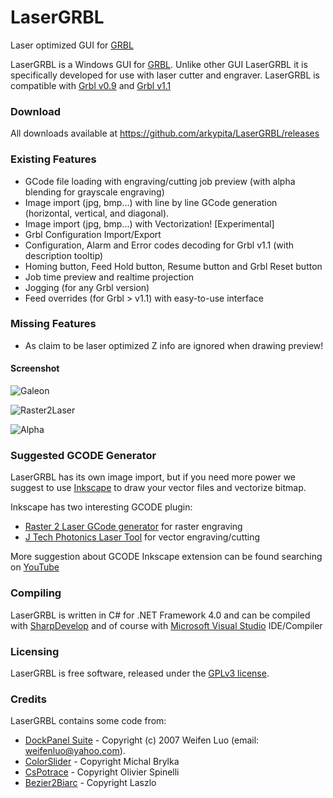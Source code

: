 # LaserGRBL
Laser optimized GUI for [GRBL](https://github.com/grbl/grbl/wiki)

LaserGRBL is a Windows GUI for [GRBL](https://github.com/grbl/grbl/wiki). Unlike other GUI LaserGRBL it is specifically developed for use with laser cutter and engraver.
LaserGRBL is compatible with [Grbl v0.9](https://github.com/grbl/grbl/) and [Grbl v1.1](https://github.com/gnea/grbl/)

### Download

All downloads available at https://github.com/arkypita/LaserGRBL/releases

### Existing Features

- GCode file loading with engraving/cutting job preview (with alpha blending for grayscale engraving)
- Image import (jpg, bmp...) with line by line GCode generation (horizontal, vertical, and diagonal).
- Image import (jpg, bmp...) with Vectorization! [Experimental]
- Grbl Configuration Import/Export
- Configuration, Alarm and Error codes decoding for Grbl v1.1 (with description tooltip)
- Homing button, Feed Hold button, Resume button and Grbl Reset button
- Job time preview and realtime projection
- Jogging (for any Grbl version)
- Feed overrides (for Grbl > v1.1) with easy-to-use interface

### Missing Features

- As claim to be laser optimized Z info are ignored when drawing preview!

#### Screenshot

![Galeon](https://cloud.githubusercontent.com/assets/8782035/21349915/dba84a5a-c6b4-11e6-965f-a74fd283267a.jpg)

![Raster2Laser](https://cloud.githubusercontent.com/assets/8782035/21425748/34400d46-c84b-11e6-99e5-6eb529a98f8f.jpg)

![Alpha](https://cloud.githubusercontent.com/assets/8782035/21351296/1df460c2-c6bc-11e6-8eee-4612bb7978fa.jpg)



### Suggested GCODE Generator

LaserGRBL has its own image import, but if you need more power we suggest to use [Inkscape](https://inkscape.org/) to draw your vector files and vectorize bitmap.

Inkscape has two interesting GCODE plugin:
- [Raster 2 Laser GCode generator](https://github.com/305engineering/Inkscape) for raster engraving
- [J Tech Photonics Laser Tool](https://jtechphotonics.com/?page_id=2012) for vector engraving/cutting

More suggestion about GCODE Inkscape extension can be found searching on [YouTube](https://www.youtube.com/results?search_query=inkscape+laser)

### Compiling

LaserGRBL is written in C# for .NET Framework 4.0 and can be compiled with [SharpDevelop](http://www.icsharpcode.net/opensource/sd/) and of course with [Microsoft Visual Studio](https://www.visualstudio.com) IDE/Compiler

### Licensing

LaserGRBL is free software, released under the [GPLv3 license](https://www.gnu.org/licenses/gpl-3.0.en.html).

### Credits

LaserGRBL contains some code from:
- [DockPanel Suite](https://github.com/dockpanelsuite/dockpanelsuite) - Copyright (c) 2007 Weifen Luo (email: weifenluo@yahoo.com).
- [ColorSlider](https://www.codeproject.com/articles/17395/owner-drawn-trackbar-slider) - Copyright Michal Brylka
- [CsPotrace](https://github.com/Invenietis/PoTrace) - Copyright Olivier Spinelli
- [Bezier2Biarc](https://github.com/domoszlai/bezier2biarc) - Copyright Laszlo
